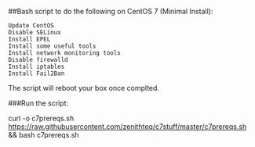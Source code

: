 ##Bash script to do the following on CentOS 7 (Minimal Install):
```
Update CentOS
Disable SELinux
Install EPEL
Install some useful tools
Install network monitoring tools
Disable firewalld
Install iptables
Install Fail2Ban
```
The script will reboot your box once complted.

###Run the script:

curl -o c7prereqs.sh https://raw.githubusercontent.com/zenithteq/c7stuff/master/c7prereqs.sh && bash c7prereqs.sh
